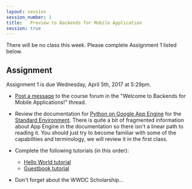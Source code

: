 ```yaml
---
layout: session
session_number: 1
title:   Preview to Backends for Mobile Application
session: true
---
```


There will be no class this week.  Please complete Assignment 1 listed below.

Assignment
-----------
Assignment 1 is due Wednesday, April 5th, 2017 at 5:29pm.
* [Post a message](https://github.com/uchicago-cloud/mpcs51033-2017-spring-forum/issues) to the course forum in the "Welcome to Backends for Mobile Applications!" thread.
* Review the documentation for [Python on Google App Engine](https://cloud.google.com/appengine/docs/python/) for the [Standard Environment](https://cloud.google.com/appengine/docs/standard/python/).  There is quite a bit of fragmented information about App Engine in the documentation so there isn't a linear path to reading it.  You should just try to become familiar with some of the capabilities and terminology, we will review it in the first class.
* Complete the following tutorials (in this order):
  - [Hello World tutorial](https://cloud.google.com/appengine/docs/standard/python/tutorials)
  - [Guestbook tutorial](https://cloud.google.com/appengine/docs/standard/python/tutorials)

* Don't forget about the WWDC Scholarship...
